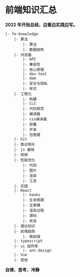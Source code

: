 # 前端知识汇总

**2022 年开始总结，边看边实践边写。**

    |- fe-knowledge
        |- 算法
            |- 算法
            |- 数据结构
        |- 浏览器
            |- API
            |- 兼容性
            |- 核心原理
            |- dev-tool
            |- dom
            |- 安全与隐私
            |- 样式
        |- 工程化
            |- 构建
            |- CLI
            |- 代码规范
            |- 编译器
            |- css编译器
            |- 部署
            |- 开发
            |- 包管理
        |- Git
        |- 面试相关
        |- js 基础
        |- 网络
        |- 性能优化
            |- 代码
            |- 图片
            |- 渲染
            |- 工具
        |- 实践
        |- React
            |- hooks
            |- 生命周期
            |- 全家桶
            |- 渲染过程
            |- 源码
            |- 状态
        |- 理论知识
        |- 前端趋势
            |- 微前端
        |- typescript
        |- ui 组件库
            |- ant-design
        |- Vue
        |- 其他

**自律、思考、冷静**
